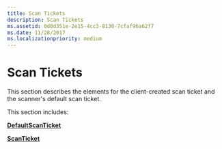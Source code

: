 ```yaml
---
title: Scan Tickets
description: Scan Tickets
ms.assetid: 0d0d351e-2e15-4cc3-8130-7cfaf96a62f7
ms.date: 11/28/2017
ms.localizationpriority: medium
---
```


# Scan Tickets


This section describes the elements for the client-created scan ticket and the scanner's default scan ticket.

This section includes:

[**DefaultScanTicket**](defaultscanticket.md)

[**ScanTicket**](scanticket.md)

 

 






